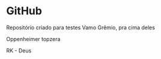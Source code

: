 # GitHub


Repositório criado para testes
Vamo Grêmio, pra cima deles

Oppenheimer topzera


RK - Deus
